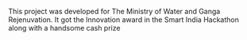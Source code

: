 This project was developed for The Ministry of Water and Ganga Rejenuvation. It got the Innovation award in the Smart India Hackathon along with a handsome cash prize
